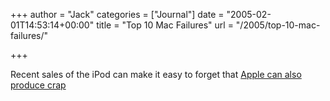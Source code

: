 +++
author = "Jack"
categories = ["Journal"]
date = "2005-02-01T14:53:14+00:00"
title = "Top 10 Mac Failures"
url = "/2005/top-10-mac-failures/"

+++

Recent sales of the iPod can make it easy to forget that [Apple can also produce crap][1]

 [1]: http://mlagazine.com/modules.php?op=modload&name=News&file=article&sid=137&mode=thread&order=0&thold=0